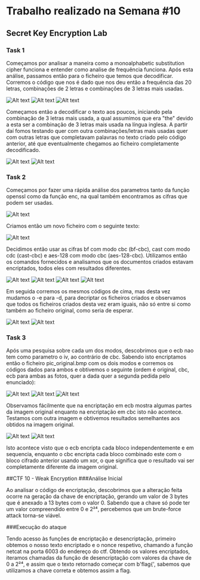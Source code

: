 # Trabalho realizado na Semana #10
## Secret Key Encryption Lab
### Task 1
Começamos por analisar a maneira como a monoalphabetic substitution cipher funciona e entender como analise de frequência funciona. Após esta análise, passamos então para o ficheiro que temos que decodificar. Corremos o código que nos é dado que nos deu então a frequência das 20 letras, combinações de 2 letras e combinações de 3 letras mais usadas.

![Alt text](/images/im3.png)
![Alt text](/images/im4.png)
![Alt text](/images/im5.png)

Começamos então a decodificar o texto aos poucos, iniciando pela combinação de 3 letras mais usada, a qual assumimos que era "the" devido a esta ser a combinação de 3 letras mais usada na língua inglesa. A partir daí fomos testando quer com outra combinações/letras mais usadas quer com outras letras que completavam palavras no texto criado pelo código anterior, até que eventualmente chegamos ao ficheiro completamente decodificado.

![Alt text](/images/im1.png)
![Alt text](/images/im2.png)

### Task 2
Começamos por fazer uma rápida análise dos parametros tanto da função openssl como da função enc, na qual também encontramos as cifras que podem ser usadas.

![Alt text](/images/im6.png)

Criamos então um novo ficheiro com o seguinte texto:

![Alt text](/images/im11.png)

Decidimos então usar as cifras bf com modo cbc (bf-cbc), cast com modo cdc (cast-cbc) e aes-128 com modo cbc (aes-128-cbc). Utilizamos então os comandos fornecidos e analisamos que os documentos criados estavam encriptados, todos eles com resultados diferentes.

![Alt text](/images/im7.png)
![Alt text](/images/im8.png)
![Alt text](/images/im9.png)
![Alt text](/images/im10.png)

Em seguida corremos os mesmos códigos de cima, mas desta vez mudamos o -e para -d, para decriptar os ficheiros criados e observamos que todos os ficheiros criados desta vez eram iguais, não só entre si como também ao ficheiro original, como seria de esperar.

![Alt text](/images/im12.png)
![Alt text](/images/im11.png)

### Task 3
Após uma pesquisa sobre cada um dos modos, descobrimos que o ecb nao tem como parametro o iv, ao contrário de cbc. Sabendo isto encriptamos então o ficheiro pic_original.bmp com os dois modos e corremos os códigos dados para ambos e obtivemos o seguinte (ordem é original, cbc, ecb para ambas as fotos, quer a dada quer a segunda pedida pelo enunciado):

![Alt text](/images/im13.png)
![Alt text](/images/im15.png)
![Alt text](/images/im14.png)

Observamos fácilmente que na encriptação em ecb mostra algumas partes da imagem original enquanto na encriptação em cbc isto não acontece. Testamos com outra imagem e obtivemos resultados semelhantes aos obtidos na imagem original.

![Alt text](/images/im17.png)
![Alt text](/images/im16.png)

Isto acontece visto que o ecb encripta cada bloco independentemente e em sequencia, enquanto o cbc encripta cada bloco combinado este com o bloco cifrado anterior usando um xor, o que significa que o resultado vai ser completamente diferente da imagem original.

##CTF 10 - Weak Encryption
###Análise Inicial

Ao analisar o código de encriptação, descobrimos que a alteração feita ocorre na geração da chave de encriptação, gerando um valor de 3 bytes que é anexado a 13 bytes com o valor 0. Sabendo que a chave só pode ter um valor compreendido entre 0 e 2²⁴, percebemos que um brute-force attack torna-se viável.

###Execução do ataque

Tendo acesso às funções de encriptação e desencriptação, primeiro obtemos o nosso texto encriptado e o nonce respetivo, chamando a função netcat na porta 6003 do endereço do ctf.
Obtendo os valores encriptados, iteramos chamadas da função de desencriptação com valores da chave de 0 a 2²⁴, e assim que o texto retornado começar com b'flag{', sabemos que utilizamos a chave correta e obtemos assim a flag.
